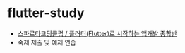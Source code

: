 # flutter-study

- [스파르타코딩클럽 / 플러터(Flutter)로 시작하는 앱개발 종합반](https://spartacodingclub.kr/nb/app)
- 숙제 제출 및 예제 연습
